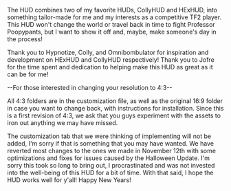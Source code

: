 The HUD combines two of my favorite HUDs, CollyHUD and HExHUD, into something tailor-made for me and my interests as a competitive TF2 player. This HUD won't change the world or travel back in time to fight Professor Poopypants, but I want to show it off and, maybe, make someone's day in the process!

Thank you to Hypnotize, Colly, and Omnibombulator for inspiration and development on HExHUD and CollyHUD respectively! Thank you to Jofre for the time spent and dedication to helping make this HUD as great as it can be for me!

--For those interested in changing your resolution to 4:3--

All 4:3 folders are in the customization file, as well as the original 16:9 folder in case you want to change back, with instructions for installation. Since this is a first revision of 4:3, we ask that you guys experiment with the assets to iron out anything we may have missed.

The customization tab that we were thinking of implementing will not be added, I'm sorry if that is something that you may have wanted. We have reverted most changes to the ones we made in November 12th with some optimizations and fixes for issues caused by the Halloween Update. I'm sorry this took so long to bring out, I procrastinated and was not invested into the well-being of this HUD for a bit of time. With that said, I hope the HUD works well for y'all! Happy New Years!
